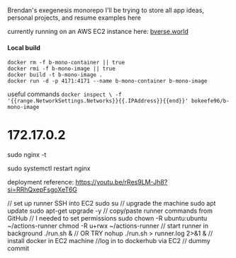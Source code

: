 Brendan's exegenesis monorepo
I'll be trying to store all app ideas, personal projects, and resume examples here

currently running on an AWS EC2 instance here:
<a href="http://bverse.world">bverse.world</a>


#### Local build
```
docker rm -f b-mono-container || true
docker rmi -f b-mono-image || true
docker build -t b-mono-image .
docker run -d -p 4171:4171 --name b-mono-container b-mono-image
```

useful commands
 `docker inspect \
   -f '{{range.NetworkSettings.Networks}}{{.IPAddress}}{{end}}' bokeefe96/b-mono-image`
   # 172.17.0.2
   sudo nginx -t

   sudo systemctl restart nginx


deployment reference:
https://youtu.be/rRes9LM-Jh8?si=RRhQxepFsgoXeT6G


// set up runner
SSH into EC2
sudo su
// upgrade the machine
sudo apt update
sudo apt-get upgrade -y
// copy/paste runner commands from GitHub
// I needed to set permissions
sudo chown -R ubuntu:ubuntu ~/actions-runner
chmod -R u+rwx ~/actions-runner
// start runner in background
./run.sh &
// OR TRY
nohup ./run.sh > runner.log 2>&1 &
// install docker in EC2 machine
//log in to dockerhub via EC2
// dummy commit 
